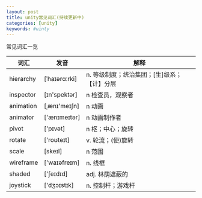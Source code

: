 ```yaml
---
layout: post
title: unity常见词汇(持续更新中)
categories: [unity]
keywords: #uinty
---
```


常见词汇一览

| 词汇      | 发音          | 解释                                        |
| --------- | ------------- | ------------------------------------------- |
| hierarchy | [ˈhaɪərɑːrki] | n. 等级制度；统治集团；[生]级系；【计】分层 |
| inspector | [ɪn'spektər]  | n 检查员，观察者                            |
| animation | [ˌænɪ'meɪʃn]  | n 动画                                      |
| animator  | ['ænɪmeɪtər]  | n 动画制作者                                |
| pivot     | ['pɪvət]      | n 枢；中心；旋转                            |
| rotate    | ['roʊteɪt]    | v. 轮流；(使)旋转                           |
| scale     | [skeɪl]       | n 范围                                      |
| wireframe | ['waɪəfreɪm]  | n. 线框                                     |
| shaded    | ['ʃeɪdɪd]     | adj. 林荫遮蔽的                             |
| joystick  | ['dʒɔɪstɪk]   | n. 控制杆；游戏杆                           |

